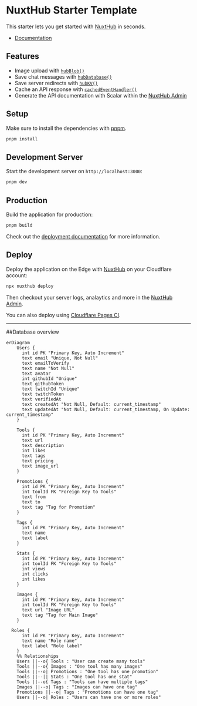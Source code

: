 # NuxtHub Starter Template

This starter lets you get started with [NuxtHub](https://hub.nuxt.com) in seconds.

- [Documentation](https://hub.nuxt.com)

## Features

- Image upload with [`hubBlob()`](http://hub.nuxt.com/docs/storage/blob)
- Save chat messages with [`hubDatabase()`](http://hub.nuxt.com/docs/storage/database)
- Save server redirects with [`hubKV()`](http://hub.nuxt.com/docs/storage/kv)
- Cache an API response with [`cachedEventHandler()`](https://hub.nuxt.com/docs/server/cache)
- Generate the API documentation with Scalar within the [NuxtHub Admin](https://admin.hub.nuxt.com)

## Setup

Make sure to install the dependencies with [pnpm](https://pnpm.io).

```bash
pnpm install
```

## Development Server

Start the development server on `http://localhost:3000`:

```bash
pnpm dev
```

## Production

Build the application for production:

```bash
pnpm build
```

Check out the [deployment documentation](https://hub.nuxt.com/docs/getting-started/deploy) for more information.

## Deploy

Deploy the application on the Edge with [NuxtHub](https://hub.nuxt.com) on your Cloudflare account:

```bash
npx nuxthub deploy
```

Then checkout your server logs, analaytics and more in the [NuxtHub Admin](https://admin.hub.nuxt.com).

You can also deploy using [Cloudflare Pages CI](https://hub.nuxt.com/docs/getting-started/deploy#cloudflare-pages-ci).



--- 

##Database  overview


```mermaid
erDiagram
    Users {
      int id PK "Primary Key, Auto Increment"
      text email "Unique, Not Null"
      text emailToVerify
      text name "Not Null"
      text avatar
      int githubId "Unique"
      text githubToken
      text twitchId "Unique"
      text twitchToken
      text verifiedAt
      text createdAt "Not Null, Default: current_timestamp"
      text updatedAt "Not Null, Default: current_timestamp, On Update: current_timestamp"
    }

    Tools {
      int id PK "Primary Key, Auto Increment"
      text url
      text description
      int likes
      text tags
      text pricing
      text image_url
    }

    Promotions {
      int id PK "Primary Key, Auto Increment"
      int toolId FK "Foreign Key to Tools"
      text from
      text to
      text tag "Tag for Promotion"
    }

    Tags {
      int id PK "Primary Key, Auto Increment"
      text name
      text label
    }

    Stats {
      int id PK "Primary Key, Auto Increment"
      int toolId FK "Foreign Key to Tools"
      int views
      int clicks
      int likes
    }

    Images {
      int id PK "Primary Key, Auto Increment"
      int toolId FK "Foreign Key to Tools"
      text url "Image URL"
      text tag "Tag for Main Image"
    }

  Roles {
      int id PK "Primary Key, Auto Increment"
      text name "Role name"
      text label "Role label"
    }
    %% Relationships
    Users ||--o{ Tools : "User can create many tools"
    Tools ||--o{ Images : "One tool has many images"
    Tools ||--o| Promotions : "One tool has one promotion"
    Tools ||--|| Stats : "One tool has one stat"
    Tools ||--o{ Tags : "Tools can have multiple tags"
    Images ||--o| Tags : "Images can have one tag"
    Promotions ||--o| Tags : "Promotions can have one tag"
    Users ||--o| Roles : "Users can have one or more roles"

```
